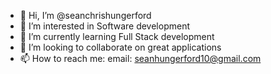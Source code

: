 - 👋 Hi, I’m @seanchrishungerford
- 👀 I’m interested in Software development 
- 🌱 I’m currently learning Full Stack development
- 💞️ I’m looking to collaborate on great applications 
- 📫 How to reach me: email: seanhungerford10@gmail.com

<!---
seanchrishungerford/seanchrishungerford is a ✨ special ✨ repository because its `README.md` (this file) appears on your GitHub profile.
You can click the Preview link to take a look at your changes.
--->
